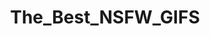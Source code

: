 ---
title: The_Best_NSFW_GIFS
crosslinks:
- livven
- JavPreview
- BustyNaturalPornstars
- GinaValentina
- nsfwhardcore
- meetpornstar
- BrasilOnReddit
- EyeRollOrgasm
- TittyDrop
- PornStarletHQ
- Femaleorgasmdenial
- NSFW_SexToday
- 4UBESTX
- squirtingWomen
- suckingWomen
- porn
- MostPopularNSFWGifs
- amazonposition
- LucieWildeIsRetarded
- NSFW_GIF
---
